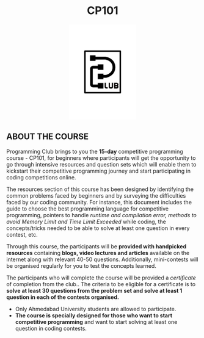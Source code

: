 <h1 align="center">CP101</h1>

<p align="center">
  <img src="https://github.com/PClub-Ahmedabad-University/CP101/blob/master/Black_T%20(1).png" height=250 >
</p>

## ABOUT THE COURSE

Programming Club brings to you the **15-day** competitive programming course - CP101, for beginners where participants will get the opportunity to go through intensive resources and question sets which will enable them to kickstart their competitive programming journey and start participating in coding competitions online. 

The resources section of this course has been designed by identifying the common problems faced by beginners and by surveying the difficulties faced by our coding community. For instance, this document includes the guide to choose the best programming language for competitive programming, pointers to handle _runtime and compilation error, methods to avoid Memory Limit and Time Limit Exceeded_ while coding, the concepts/tricks needed to be able to solve at least one question in every contest, etc.

Through this course, the participants will be **provided with handpicked resources** containing **blogs, video lectures and articles** available on the internet along with relevant 40-50 questions.  Additionally, mini-contests will be organised regularly for you to test the concepts learned.

The participants who will complete the course will be provided a _certificate_ of completion from the club.. The criteria to be eligible for a certificate is to **solve at least 30 questions from the problem set and solve at least 1 question in each of the contests organised.**

  - Only Ahmedabad University students are allowed to participate.
  - **The course is specially designed for those who want to start competitive programming** and want to start solving at least one question in coding contests.
